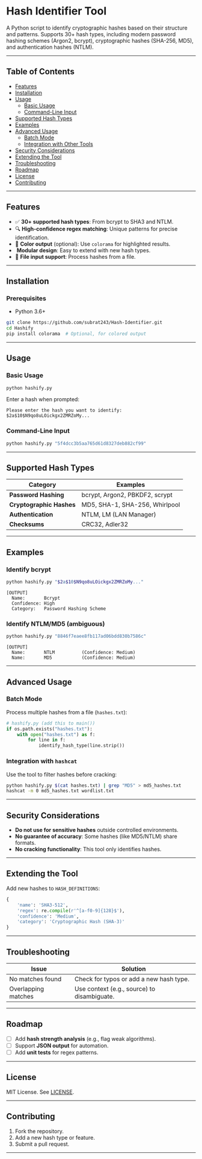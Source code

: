 # Hash Identifier Tool

A Python script to identify cryptographic hashes based on their structure and patterns. Supports 30+ hash types, including modern password hashing schemes (Argon2, bcrypt), cryptographic hashes (SHA-256, MD5), and authentication hashes (NTLM).

---

## Table of Contents
- [Features](#features)
- [Installation](#installation)
- [Usage](#usage)
  - [Basic Usage](#basic-usage)
  - [Command-Line Input](#command-line-input)
- [Supported Hash Types](#supported-hash-types)
- [Examples](#examples)
- [Advanced Usage](#advanced-usage)
  - [Batch Mode](#batch-mode)
  - [Integration with Other Tools](#integration-with-other-tools)
- [Security Considerations](#security-considerations)
- [Extending the Tool](#extending-the-tool)
- [Troubleshooting](#troubleshooting)
- [Roadmap](#roadmap)
- [License](#license)
- [Contributing](#contributing)

---

## Features
- ✅ **30+ supported hash types**: From bcrypt to SHA3 and NTLM.
-  🔍 **High-confidence regex matching**: Unique patterns for precise identification.
-  🎨 **Color output** (optional): Use `colorama` for highlighted results.
-  ️ **Modular design**: Easy to extend with new hash types.
-  📁 **File input support**: Process hashes from a file.

---

## Installation

### Prerequisites
- Python 3.6+

```bash
git clone https://github.com/subrat243/Hash-Identifier.git
cd Hashify
pip install colorama  # Optional, for colored output
```

---

## Usage

### Basic Usage
```bash
python hashify.py
```
Enter a hash when prompted:
```
Please enter the hash you want to identify: $2a$10$N9qo8uLOickgx2ZMRZoMy...
```

### Command-Line Input
```bash
python hashify.py "5f4dcc3b5aa765d61d8327deb882cf99"
```

---

## Supported Hash Types
| Category                  | Examples                                  |
|---------------------------|-------------------------------------------|
| **Password Hashing**      | bcrypt, Argon2, PBKDF2, scrypt            |
| **Cryptographic Hashes**  | MD5, SHA-1, SHA-256, Whirlpool            |
| **Authentication**        | NTLM, LM (LAN Manager)                    |
| **Checksums**             | CRC32, Adler32                            |

---

## Examples

### Identify bcrypt
```bash
python hashify.py "$2a$10$N9qo8uLOickgx2ZMRZoMy..."
```
```
[OUTPUT]
  Name:       Bcrypt
  Confidence: High
  Category:   Password Hashing Scheme
```

### Identify NTLM/MD5 (ambiguous)
```bash
python hashify.py "8846f7eaee8fb117ad06bdd830b7586c"
```
```
[OUTPUT]
  Name:       NTLM          (Confidence: Medium)
  Name:       MD5           (Confidence: Medium)
```

---

## Advanced Usage

### Batch Mode
Process multiple hashes from a file (`hashes.txt`):
```python
# hashify.py (add this to main())
if os.path.exists("hashes.txt"):
    with open("hashes.txt") as f:
        for line in f:
            identify_hash_type(line.strip())
```

### Integration with `hashcat`
Use the tool to filter hashes before cracking:
```bash
python hashify.py $(cat hashes.txt) | grep "MD5" > md5_hashes.txt
hashcat -m 0 md5_hashes.txt wordlist.txt
```

---

## Security Considerations
- **Do not use for sensitive hashes** outside controlled environments.
- **No guarantee of accuracy**: Some hashes (like MD5/NTLM) share formats.
- **No cracking functionality**: This tool only identifies hashes.

---

## Extending the Tool
Add new hashes to `HASH_DEFINITIONS`:
```python
{
    'name': 'SHA3-512',
    'regex': re.compile(r'^[a-f0-9]{128}$'),
    'confidence': 'Medium',
    'category': 'Cryptographic Hash (SHA-3)'
}
```

---

## Troubleshooting
| Issue                  | Solution                                  |
|------------------------|-------------------------------------------|
| No matches found       | Check for typos or add a new hash type.   |
| Overlapping matches    | Use context (e.g., source) to disambiguate. |

---

## Roadmap
- [ ] Add **hash strength analysis** (e.g., flag weak algorithms).
- [ ] Support **JSON output** for automation.
- [ ] Add **unit tests** for regex patterns.

---

## License
MIT License. See [LICENSE](LICENSE).

---

## Contributing
1. Fork the repository.
2. Add a new hash type or feature.
3. Submit a pull request.

---
